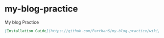 # my-blog-practice
My blog Practice

```markdown
[Installation Guide](https://github.com/Parthan6/my-blog-practice/wiki/Installation)